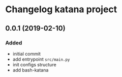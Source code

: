 # Changelog katana project

## 0.0.1 (2019-02-10)
### Added
- initial commit
- add entrypoint `src/main.py`
- init configs structure
- add bash-katana
